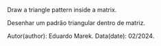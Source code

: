 Draw a triangle pattern inside a matrix.

Desenhar um padrão triangular dentro de matriz.

Autor(author): Eduardo Marek. Data(date): 02/2024.
